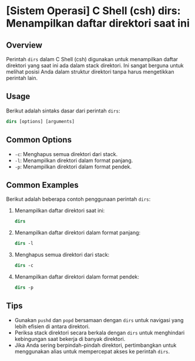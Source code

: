# [Sistem Operasi] C Shell (csh) dirs: Menampilkan daftar direktori saat ini

## Overview
Perintah `dirs` dalam C Shell (csh) digunakan untuk menampilkan daftar direktori yang saat ini ada dalam stack direktori. Ini sangat berguna untuk melihat posisi Anda dalam struktur direktori tanpa harus mengetikkan perintah lain.

## Usage
Berikut adalah sintaks dasar dari perintah `dirs`:

```csh
dirs [options] [arguments]
```

## Common Options
- `-c`: Menghapus semua direktori dari stack.
- `-l`: Menampilkan direktori dalam format panjang.
- `-p`: Menampilkan direktori dalam format pendek.

## Common Examples
Berikut adalah beberapa contoh penggunaan perintah `dirs`:

1. Menampilkan daftar direktori saat ini:
   ```csh
   dirs
   ```

2. Menampilkan daftar direktori dalam format panjang:
   ```csh
   dirs -l
   ```

3. Menghapus semua direktori dari stack:
   ```csh
   dirs -c
   ```

4. Menampilkan daftar direktori dalam format pendek:
   ```csh
   dirs -p
   ```

## Tips
- Gunakan `pushd` dan `popd` bersamaan dengan `dirs` untuk navigasi yang lebih efisien di antara direktori.
- Periksa stack direktori secara berkala dengan `dirs` untuk menghindari kebingungan saat bekerja di banyak direktori.
- Jika Anda sering berpindah-pindah direktori, pertimbangkan untuk menggunakan alias untuk mempercepat akses ke perintah `dirs`.